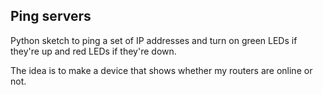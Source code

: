 ## Ping servers

Python sketch to ping a set of IP addresses and turn on green LEDs if they're up and red LEDs if they're down.

The idea is to make a device that shows whether my routers are online or not.

